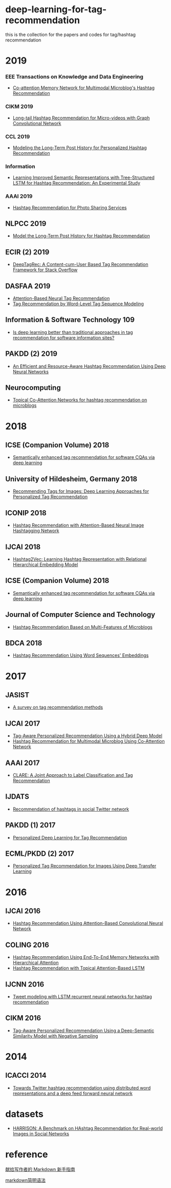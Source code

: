# deep-learning-for-tag-recommendation
this is the collection for the papers and codes for tag/hashtag recommendation

# 2019

### EEE Transactions on Knowledge and Data Engineering 

- [Co-attention Memory Network for Multimodal Microblog's Hashtag Recommendation](https://ieeexplore.ieee.org/abstract/document/8784219)

### CIKM 2019

- [Long-tail Hashtag Recommendation for Micro-videos with Graph Convolutional Network](https://dl.acm.org/doi/10.1145/3357384.3357912)

### CCL 2019

- [Modeling the Long-Term Post History for Personalized Hashtag Recommendation](https://link.springer.com/chapter/10.1007%2F978-3-030-32381-3_40)


### Information
- [Learning Improved Semantic Representations with Tree-Structured LSTM for Hashtag Recommendation: An Experimental Study](https://www.mdpi.com/2078-2489/10/4/127)

### AAAI 2019
- [Hashtag Recommendation for Photo Sharing Services](https://aimagazine.org/ojs/index.php/AAAI/article/view/4528)

## NLPCC 2019
- [Model the Long-Term Post History for Hashtag Recommendation](https://link.springer.com/chapter/10.1007%2F978-3-030-32233-5_46)

## ECIR (2) 2019
- [DeepTagRec: A Content-cum-User Based Tag Recommendation Framework for Stack Overflow](https://link.springer.com/chapter/10.1007%2F978-3-030-15719-7_16)

## DASFAA  2019
- [Attention-Based Neural Tag Recommendation](https://link.springer.com/chapter/10.1007%2F978-3-030-18579-4_21)
- [Tag Recommendation by Word-Level Tag Sequence Modeling](https://link.springer.com/chapter/10.1007%2F978-3-030-18590-9_58)

##  Information & Software Technology 109
- [Is deep learning better than traditional approaches in tag recommendation for software information sites?](https://www.sciencedirect.com/science/article/pii/S0950584919300047?via%3Dihub)

## PAKDD (2) 2019
- [An Efficient and Resource-Aware Hashtag Recommendation Using Deep Neural Networks](https://link.springer.com/chapter/10.1007%2F978-3-030-16145-3_12)

## Neurocomputing
- [Topical Co-Attention Networks for hashtag recommendation on microblogs](https://www.sciencedirect.com/science/article/pii/S0925231218314012?via%3Dihub)

# 2018
## ICSE (Companion Volume) 2018
- [Semantically enhanced tag recommendation for software CQAs via deep learning](https://dl.acm.org/citation.cfm?doid=3183440.3194977)

## University of Hildesheim, Germany 2018
- [Recommending Tags for Images: Deep Learning Approaches for Personalized Tag Recommendation](https://hildok.bsz-bw.de/frontdoor/index/index/docId/881)

## ICONIP 2018
- [Hashtag Recommendation with Attention-Based Neural Image Hashtagging Network](https://link.springer.com/chapter/10.1007%2F978-3-030-04179-3_5)

## IJCAI 2018
- [Hashtag2Vec: Learning Hashtag Representation with Relational Hierarchical Embedding Model](https://www.ijcai.org/proceedings/2018/480)

## ICSE (Companion Volume) 2018
- [Semantically enhanced tag recommendation for software CQAs via deep learning](https://dl.acm.org/citation.cfm?doid=3183440.3194977)
## Journal of Computer Science and Technology
- [Hashtag Recommendation Based on Multi-Features of Microblogs](https://link.springer.com/article/10.1007%2Fs11390-018-1851-2)
## BDCA 2018
- [Hashtag Recommendation Using Word Sequences' Embeddings](https://link.springer.com/chapter/10.1007%2F978-3-319-96292-4_11)

# 2017

## JASIST
- [A survey on tag recommendation methods](http://onlinelibrary.wiley.com/doi/10.1002/asi.23736/abstract;jsessionid=FBF97B408AC87EEE815AEA6EF3615A81.f04t02)

##  IJCAI 2017
- [Tag-Aware Personalized Recommendation Using a Hybrid Deep Model](https://www.ijcai.org/proceedings/2017/446)
- [Hashtag Recommendation for Multimodal Microblog Using Co-Attention Network](https://www.ijcai.org/proceedings/2017/478)


## AAAI 2017
- [CLARE: A Joint Approach to Label Classification and Tag Recommendation](https://aaai.org/ocs/index.php/AAAI/AAAI17/paper/view/14239)

##  IJDATS
- [Recommendation of hashtags in social Twitter network](http://www.inderscience.com/offer.php?id=86631)

## PAKDD (1) 2017
- [Personalized Deep Learning for Tag Recommendation](https://link.springer.com/chapter/10.1007%2F978-3-319-57454-7_15)

## ECML/PKDD (2) 2017
- [Personalized Tag Recommendation for Images Using Deep Transfer Learning](https://link.springer.com/chapter/10.1007%2F978-3-319-71246-8_43)

# 2016
## IJCAI 2016
- [Hashtag Recommendation Using Attention-Based Convolutional Neural Network](http://www.ijcai.org/Abstract/16/395)

## COLING 2016
- [Hashtag Recommendation Using End-To-End Memory Networks with Hierarchical Attention](http://aclweb.org/anthology/C/C16/C16-1090.pdf)
- [Hashtag Recommendation with Topical Attention-Based LSTM](http://aclweb.org/anthology/C/C16/C16-1284.pdf)
## IJCNN 2016
- [Tweet modeling with LSTM recurrent neural networks for hashtag recommendation](http://ieeexplore.ieee.org/document/7727385/)
##  CIKM 2016
- [Tag-Aware Personalized Recommendation Using a Deep-Semantic Similarity Model with Negative Sampling](https://dl.acm.org/citation.cfm?doid=2983323.2983874)

# 2014
##  ICACCI 2014
- [Towards Twitter hashtag recommendation using distributed word representations and a deep feed forward neural network](http://ieeexplore.ieee.org/document/6968557/?arnumber=6968557&tag=1)

# datasets
- [HARRISON: A Benchmark on HAshtag Recommendation for Real-world Images in Social Networks](https://arxiv.org/abs/1605.05054)

# reference 
[献给写作者的 Markdown 新手指南][1]

[markdown简明语法][2]

[1]:https://www.jianshu.com/p/q81RER
[2]:https://www.cnblogs.com/back-man/p/5012746.html

